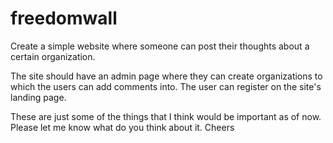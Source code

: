 # freedomwall
Create a simple website where someone can post their thoughts about a certain organization.


The site should have an admin page where they can create organizations to which the users can add comments into.
The user can register on the site's landing page.


These are just some of the things that I think would be important as of now. Please let me know what do you think about it. Cheers
